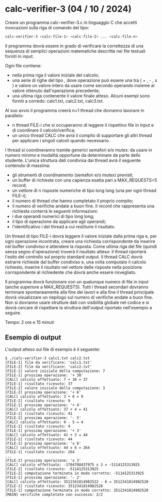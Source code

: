 # calc-verifier-3 (04 / 10 / 2024)
Creare un programma calc-verifier-3.c in linguaggio C che accetti invocazioni sulla riga di comando del tipo:
```bash
calc-verifier-3 <calc-file-1> <calc-file-2> ... <calc-file-n>
```
Il programma dovrà essere in grado di verificare la correttezza di una sequenza di semplici operazioni matematiche descritte nei file testuali forniti in input.

Ogni file contiene:
- nella prima riga il valore iniziale del calcolo;
- una serie di righe del tipo <operazione valore>, dove operazione può essere una tra ( + , - , x ) e valore un valore intero da usare come secondo operando insieme al valore ottenuto dall'operazione precedente;
- una ultima riga contenente il valore finale atteso.
Alcuni esempi sono forniti a corredo: calc1.txt, calc2.txt, calc3.txt.

Al suo avvio il programma creerà n+1 thread che dovranno lavorare in parallelo:
- n thread FILE-i che si occuperanno di leggere il rispettivo file in input e di coordinare il calcolo/verifica;
- un unico thread CALC che avrà il compito di supportare gli altri thread per applicare i singoli calcoli quando necessario.

I thread si coordineranno tramite generici semafori e/o mutex: da usare in numero minimo e modalità opportune da determinare da parte dello studente.
L'unica struttura dati condivisa dai thread avrà il seguente contenuto di massima:
- gli strumenti di coordinamento (semafori e/o mutex) previsti;
- un buffer di richieste con una capienza esatta pari a MAX_REQUESTS=5 record;
- un vettore di n risposte numeriche di tipo long long (una per ogni thread FILE-i);
- il numero di thread che hanno completato il proprio compito;
- il numero di verifiche andate a buon fine.
Il record che rappresenta una richiesta conterrà le seguenti informazioni:
- i due operandi numerici di tipo long long;
- il tipo di operazione da applicare agli operandi;
- l'identificativo i del thread a cui restituire il risultato.

Un thread di tipo FILE-i dovrà leggere il valore iniziale dalla prima riga e, per ogni operazione incontrata, creare una richiesta corrispondente da inserire nel buffer condiviso e attendere la risposta.
Come ultima riga del file (quindi senza segno d'operazione) troverà il risultato atteso: il thread riporterà l'esito del controllo sul proprio standard output.
Il thread CALC dovrà estrarre richieste dal buffer condiviso e, una volta computato il calcolo richiesto, inserire il risultato nel vettore delle risposte nella posizione corrispondente al richiedente che dovrà anche essere risvegliato.

Il programma dovrà funzionare con un qualunque numero di file in input (anche superiore a MAX_REQUESTS).
Tutti i thread secondari dovranno terminare spontaneamente alla fine dei lavori e alla fine il thread principale dovrà visualizzare un riepilogo sul numero di verifiche andate a buon fine.
Non si dovranno usare strutture dati con visibilità globale nel codice e si dovrà cercare di rispettare la struttura dell'output riportato nell'esempio a seguire.

Tempo: 2 ore e 15 minuti

## Esempio di output
L'output atteso sui file di esempio è il seguente:
```
$ ./calc-verifier-3 calc1.txt calc2.txt
[FILE-1] file da verificare: 'calc1.txt'
[FILE-2] file da verificare: 'calc2.txt'
[FILE-1] valore iniziale della computazione: 7
[FILE-1] prossima operazione: '+ 30'
[CALC] calcolo effettuato: 7 + 30 = 37
[FILE-1] risultato ricevuto: 37
[FILE-2] valore iniziale della computazione: 3
[FILE-2] prossima operazione: '+ 6'
[CALC] calcolo effettuato: 3 + 6 = 9
[FILE-2] risultato ricevuto: 9
[FILE-1] prossima operazione: '+ 4'
[CALC] calcolo effettuato: 37 + 4 = 41
[FILE-1] risultato ricevuto: 41
[FILE-2] prossima operazione: '- 5'
[CALC] calcolo effettuato: 9 - 5 = 4
[FILE-2] risultato ricevuto: 4
[FILE-1] prossima operazione: '+ 3'
[CALC] calcolo effettuato: 41 + 3 = 44
[FILE-1] risultato ricevuto: 44
[FILE-1] prossima operazione: 'x 6'
[CALC] calcolo effettuato: 44 x 6 = 264
[FILE-1] risultato ricevuto: 264
...
[FILE-2] prossima operazione: 'x 3'
[CALC] calcolo effettuato: -1704708437975 x 3 = -5114125313925
[FILE-2] risultato ricevuto: -5114125313925
[FILE-2] computazione terminata in modo corretto: -5114125313925
[FILE-1] prossima operazione: '- 2'
[CALC] calcolo effettuato: 3512341814982522 - 6 = 3512341814982520
[FILE-1] risultato ricevuto: 3512341814982520
[FILE-1] computazione terminata in modo corretto: 3512341814982520
[MAIN] verifiche completate con successo: 2/2
```